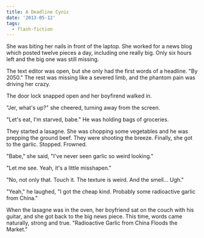 ```yaml
---
title: A Deadline Cynic
date: '2013-05-12'
tags:
  - flash-fiction
---
```


She was biting her nails in front of the laptop. She worked for a news blog
which posted twelve pieces a day, including one really big. Only six hours left
and the big one was still missing.

<!-- truncate -->

The text editor was open, but she only had the first words of a headline. "By
2050." The rest was missing like a severed limb, and the phantom pain was
driving her crazy.

The door lock snapped open and her boyfirend walked in.

"Jer, what's up?" she cheered, turning away from the screen.

"Let's eat, I'm starved, babe." He was holding bags of groceries.

They started a lasagne. She was chopping some vegetables and he was prepping the
ground beef. They were shooting the breeze. Finally, she got to the garlic.
Stopped. Frowned.

"Babe," she said, "I've never seen garlic so weird looking."

"Let me see. Yeah, it's a little misshapen."

"No, not only that. Touch it. The texture is weird. And the smell... Ugh."

"Yeah," he laughed, "I got the cheap kind. Probably some radioactive garlic from
China."

When the lasagne was in the oven, her boyfriend sat on the couch with his
guitar, and she got back to the big news piece. This time, words came naturally,
strong and true. "Radioactive Garlic from China Floods the Market."
